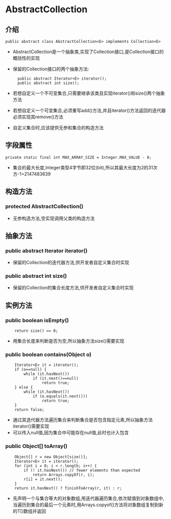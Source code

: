 # AbstractCollection #
## 介绍 ##
	public abstract class AbstractCollection<E> implements Collection<E>
- AbstractCollection是一个抽象类,实现了Collection接口,是Collection接口的概括性的实现
- 保留的Collection接口的两个抽象方法:

		public abstract Iterator<E> iterator();
    	public abstract int size();
-  若想自定义一个不可变集合,只需要继承该类且实现iterator()和size()两个抽象方法
-  若想自定义一个可变集合,必须重写add()方法,并且iterator()方法返回的迭代器必须实现其remove()方法
- 自定义集合时,应该提供无参和集合的构造方法
## 字段属性 ##
    private static final int MAX_ARRAY_SIZE = Integer.MAX_VALUE - 8;
- 集合的最大长度,Integer类型4字节即32位(bit),所以其最大长度为2的31次方-1=2147483639
## 构造方法 ##
### protected AbstractCollection() ###
- 无参构造方法,空实现调用父类的构造方法

## 抽象方法 ##
### public abstract Iterator<E> iterator() ###
- 保留的Collection的迭代器方法,供开发者自定义集合时实现
### public abstract int size() ###
- 保留的Collection的集合长度方法,供开发者自定义集合时实现

## 实例方法 ##
### public boolean isEmpty() ###
		return size() == 0;
- 用集合长度来判断是否为空,所以抽象方法size()需要实现

### public boolean contains(Object o) ###
        Iterator<E> it = iterator();
        if (o==null) {
            while (it.hasNext())
                if (it.next()==null)
                    return true;
        } else {
            while (it.hasNext())
                if (o.equals(it.next()))
                    return true;
        }
        return false;
- 通过其迭代器方法遍历集合来判断集合是否包含指定元素,所以抽象方法iterator()需要实现
- 可以传入null值,因为集合中可能存在null值,此时也计入包含

### public Object[] toArray() ###
        Object[] r = new Object[size()];
        Iterator<E> it = iterator();
        for (int i = 0; i < r.length; i++) {
            if (! it.hasNext()) // fewer elements than expected
                return Arrays.copyOf(r, i);
            r[i] = it.next();
        }
        return it.hasNext() ? finishToArray(r, it) : r;
- 先声明一个与集合等大的对象数组,用迭代器遍历集合,依次赋值到对象数组中,当遍历到集合的最后一个元素时,用Arrays.copyof()方法将对象数组复制到新的T[]数组并返回










